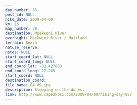 ```yaml
---
day_number: 85
post_id: NULL
hike_date: 2009-04-09
km: 15
map_number: 38
destination: Mpekweni River
overnight: Mpekweni River / Maitland
terrain: Beach
nature_reserve: 
notes: NULL
start_coord_lat: NULL
start_coord_long: NULL
end_coord_lat: -33.427883
end_coord_long: 27.245
start_coord: NULL
destination_coord: 
file_name: 04-09.jpg
description: Sleeping on the dunes.
link: http://www.cape2kosi.com/2009/04/09/hiking-day-85/
---
```

